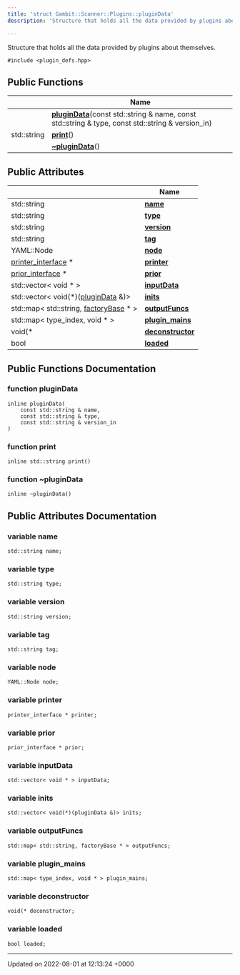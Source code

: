 ```yaml
---
title: 'struct Gambit::Scanner::Plugins::pluginData'
description: 'Structure that holds all the data provided by plugins about themselves. '

---
```









Structure that holds all the data provided by plugins about themselves. 


`#include <plugin_defs.hpp>`

## Public Functions

|                | Name           |
| -------------- | -------------- |
| | **[pluginData](/documentation/code/classes/structgambit_1_1scanner_1_1plugins_1_1plugindata/#function-plugindata)**(const std::string & name, const std::string & type, const std::string & version_in) |
| std::string | **[print](/documentation/code/classes/structgambit_1_1scanner_1_1plugins_1_1plugindata/#function-print)**() |
| | **[~pluginData](/documentation/code/classes/structgambit_1_1scanner_1_1plugins_1_1plugindata/#function-~plugindata)**() |

## Public Attributes

|                | Name           |
| -------------- | -------------- |
| std::string | **[name](/documentation/code/classes/structgambit_1_1scanner_1_1plugins_1_1plugindata/#variable-name)**  |
| std::string | **[type](/documentation/code/classes/structgambit_1_1scanner_1_1plugins_1_1plugindata/#variable-type)**  |
| std::string | **[version](/documentation/code/classes/structgambit_1_1scanner_1_1plugins_1_1plugindata/#variable-version)**  |
| std::string | **[tag](/documentation/code/classes/structgambit_1_1scanner_1_1plugins_1_1plugindata/#variable-tag)**  |
| YAML::Node | **[node](/documentation/code/classes/structgambit_1_1scanner_1_1plugins_1_1plugindata/#variable-node)**  |
| [printer_interface](/documentation/code/namespaces/namespacegambit_1_1scanner/#typedef-printer-interface) * | **[printer](/documentation/code/classes/structgambit_1_1scanner_1_1plugins_1_1plugindata/#variable-printer)**  |
| [prior_interface](/documentation/code/classes/classgambit_1_1priors_1_1baseprior/) * | **[prior](/documentation/code/classes/structgambit_1_1scanner_1_1plugins_1_1plugindata/#variable-prior)**  |
| std::vector< void * > | **[inputData](/documentation/code/classes/structgambit_1_1scanner_1_1plugins_1_1plugindata/#variable-inputdata)**  |
| std::vector< void(*)([pluginData](/documentation/code/classes/structgambit_1_1scanner_1_1plugins_1_1plugindata/) &)> | **[inits](/documentation/code/classes/structgambit_1_1scanner_1_1plugins_1_1plugindata/#variable-inits)**  |
| std::map< std::string, [factoryBase](/documentation/code/classes/classgambit_1_1scanner_1_1plugins_1_1factorybase/) * > | **[outputFuncs](/documentation/code/classes/structgambit_1_1scanner_1_1plugins_1_1plugindata/#variable-outputfuncs)**  |
| std::map< type_index, void * > | **[plugin_mains](/documentation/code/classes/structgambit_1_1scanner_1_1plugins_1_1plugindata/#variable-plugin-mains)**  |
| void(* | **[deconstructor](/documentation/code/classes/structgambit_1_1scanner_1_1plugins_1_1plugindata/#variable-deconstructor)**  |
| bool | **[loaded](/documentation/code/classes/structgambit_1_1scanner_1_1plugins_1_1plugindata/#variable-loaded)**  |

## Public Functions Documentation

### function pluginData

```
inline pluginData(
    const std::string & name,
    const std::string & type,
    const std::string & version_in
)
```


### function print

```
inline std::string print()
```


### function ~pluginData

```
inline ~pluginData()
```


## Public Attributes Documentation

### variable name

```
std::string name;
```


### variable type

```
std::string type;
```


### variable version

```
std::string version;
```


### variable tag

```
std::string tag;
```


### variable node

```
YAML::Node node;
```


### variable printer

```
printer_interface * printer;
```


### variable prior

```
prior_interface * prior;
```


### variable inputData

```
std::vector< void * > inputData;
```


### variable inits

```
std::vector< void(*)(pluginData &)> inits;
```


### variable outputFuncs

```
std::map< std::string, factoryBase * > outputFuncs;
```


### variable plugin_mains

```
std::map< type_index, void * > plugin_mains;
```


### variable deconstructor

```
void(* deconstructor;
```


### variable loaded

```
bool loaded;
```


-------------------------------

Updated on 2022-08-01 at 12:13:24 +0000